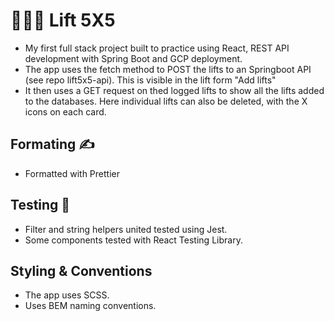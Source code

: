 # 🏋🏼‍♂️ Lift 5X5 
- My first full stack project built to practice using React, REST API development with Spring Boot and GCP deployment. 
- The app uses the fetch method to POST the lifts to an Springboot API (see repo lift5x5-api). This is visible in the lift form "Add lifts" 
- It then uses a GET request on thed logged lifts to show all the lifts added to the databases. Here individual lifts can also be deleted, with the X icons on each card. 
##  Formating ✍️
- Formatted with Prettier

## Testing 🧪
- Filter and string helpers united tested using Jest.
- Some components tested with React Testing Library. 

## Styling & Conventions 
- The app uses SCSS. 
- Uses BEM naming conventions.
